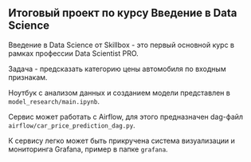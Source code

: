 ## Итоговый проект по курсу Введение в Data Science

Введение в Data Science от Skillbox - это первый основной курс в рамках профессии Data Scientist PRO.

Задача - предсказать категорию цены автомобиля по входным признакам. 

Ноутбук с анализом данных и созданием модели представлен в `model_research/main.ipynb`.

Сервис может работать с Airflow, для этого предназначен dag-файл `airflow/car_price_prediction_dag.py`.

К сервису легко может быть прикручена система визуализации и мониторинга Grafana, пример в папке `grafana`.
